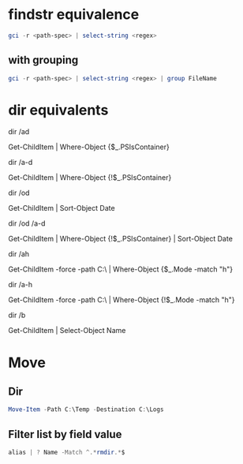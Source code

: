 # findstr equivalence
```ps1
gci -r <path-spec> | select-string <regex>
```
## with grouping
```ps1
gci -r <path-spec> | select-string <regex> | group FileName
```
# dir equivalents

dir /ad

Get-ChildItem | Where-Object {$_.PSIsContainer}

dir /a-d

Get-ChildItem | Where-Object {!$_.PSIsContainer}

dir /od

Get-ChildItem | Sort-Object Date

dir /od /a-d

Get-ChildItem | Where-Object {!$_.PSIsContainer} | Sort-Object Date

dir /ah

Get-ChildItem -force -path C:\ | Where-Object {$_.Mode -match "h"}

dir /a-h

Get-ChildItem -force -path C:\ | Where-Object {!$_.Mode -match "h"}

dir /b

Get-ChildItem | Select-Object Name

# Move
## Dir
```ps1
Move-Item -Path C:\Temp -Destination C:\Logs
```

## Filter list by field value
```ps1
alias | ? Name -Match ^.*rmdir.*$ 
```
